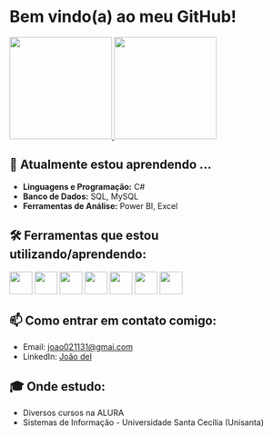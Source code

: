 # Bem vindo(a) ao meu GitHub!

<div>
  <a href="https://github.com/joaodel">
    <img loading="lazy" height="180em" src="https://github-readme-stats.vercel.app/api/top-langs/?username=joaodel&layout=compact&langs_count=7&theme=dark"/>
    <img loading="lazy" height="180em" src="https://github-readme-stats.vercel.app/api?username=joaodel&show_icons=true&theme=dark&include_all_commits=true&count_private=true"/>
  </a>
</div>



## 🌱 Atualmente estou aprendendo ...
- **Linguagens e Programação:** C#  
- **Banco de Dados:** SQL, MySQL  
- **Ferramentas de Análise:** Power BI, Excel  

## 🛠 Ferramentas que estou utilizando/aprendendo:
<p>
<img src="https://cdn.jsdelivr.net/gh/devicons/devicon@latest/icons/csharp/csharp-original.svg"  width="40" height="40" />
 <img src="https://cdn.jsdelivr.net/gh/devicons/devicon@latest/icons/git/git-original.svg" width="40" height="40"  />
 <img src="https://cdn.jsdelivr.net/gh/devicons/devicon@latest/icons/python/python-original.svg" width="40" height="40"   />
  <img src="https://cdn.jsdelivr.net/gh/devicons/devicon@latest/icons/mysql/mysql-original.svg" width="40" height="40"  />
 <img src="https://cdn.jsdelivr.net/gh/devicons/devicon@latest/icons/javascript/javascript-original.svg" width="40" height="40" />
  <img src="https://cdn.jsdelivr.net/gh/devicons/devicon@latest/icons/css3/css3-original.svg" width="40" height="40"  />
  <img src="https://cdn.jsdelivr.net/gh/devicons/devicon@latest/icons/html5/html5-original.svg" width="40" height="40"  />
  </p>
          
          
 
          
          
 
          
          
          

## 📫 Como entrar em contato comigo:
- Email: joao021131@gmai.com
- LinkedIn: [João del](https://www.linkedin.com/in/jo%C3%A3o-del-manto-04619537b/) 


## 🎓 Onde estudo:
- Diversos cursos na ALURA
- Sistemas de Informação - Universidade Santa Cecília (Unisanta) 
<!--
**joaodel/joaodel** is a ✨ _special_ ✨ repository because its `README.md` (this file) appears on your GitHub profile.

Here are some ideas to get you started:

- 🔭 I’m currently working on ...
- 🌱 I’m currently learning ...
- 👯 I’m looking to collaborate on ...
- 🤔 I’m looking for help with ...
- 💬 Ask me about ...
- 📫 How to reach me: ...
- 😄 Pronouns: ...
- ⚡ Fun fact: ...
-->
